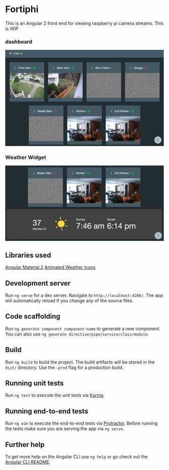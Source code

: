 # Fortiphi

This is an Angular 2 front end for viewing raspberry pi camera streams. This is WIP


### dashboard

![dashboard](https://raw.githubusercontent.com/zachatrocity/Fortiphi/master/src/fortiphi.png)

### Weather Widget

![weather widget](https://raw.githubusercontent.com/zachatrocity/Fortiphi/master/src/weather-widget.png)

## Libraries used
[Angular Material 2](https://github.com/angular/material2)
[Animated Weather Icons](https://codepen.io/joshbader/pen/EjXgqr)

## Development server
Run `ng serve` for a dev server. Navigate to `http://localhost:4200/`. The app will automatically reload if you change any of the source files.

## Code scaffolding

Run `ng generate component component-name` to generate a new component. You can also use `ng generate directive/pipe/service/class/module`.

## Build

Run `ng build` to build the project. The build artifacts will be stored in the `dist/` directory. Use the `-prod` flag for a production build.

## Running unit tests

Run `ng test` to execute the unit tests via [Karma](https://karma-runner.github.io).

## Running end-to-end tests

Run `ng e2e` to execute the end-to-end tests via [Protractor](http://www.protractortest.org/).
Before running the tests make sure you are serving the app via `ng serve`.

## Further help

To get more help on the Angular CLI use `ng help` or go check out the [Angular CLI README](https://github.com/angular/angular-cli/blob/master/README.md).
